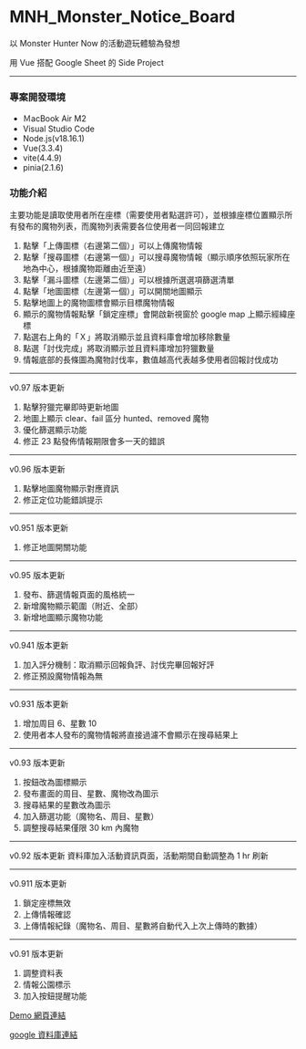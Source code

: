 # MNH_Monster_Notice_Board

以 Monster Hunter Now 的活動遊玩體驗為發想

用 Vue 搭配 Google Sheet 的 Side Project

***

### 專案開發環境
* ＭacBook Air M2
* Visual Studio Code
* Node.js(v18.16.1)
* Vue(3.3.4)
* vite(4.4.9)
* pinia(2.1.6)

### 功能介紹

主要功能是讀取使用者所在座標（需要使用者點選許可），並根據座標位置顯示所有發布的魔物列表，而魔物列表需要各位使用者一同回報建立

1. 點擊「上傳圖標（右邊第二個）」可以上傳魔物情報
2. 點擊「搜尋圖標（右邊第一個）」可以搜尋魔物情報（顯示順序依照玩家所在地為中心，根據魔物距離由近至遠）
3. 點擊「漏斗圖標（左邊第二個）」可以根據所選選項篩選清單
4. 點擊「地圖圖標（左邊第一個）」可以開關地圖顯示
5. 點擊地圖上的魔物圖標會顯示目標魔物情報
6. 顯示的魔物情報點擊「鎖定座標」會開啟新視窗於 google map 上顯示經緯座標
7. 點選右上角的「Ｘ」將取消顯示並且資料庫會增加移除數量
8. 點選「討伐完成」將取消顯示並且資料庫增加狩獵數量
9. 情報底部的長條圖為魔物討伐率，數值越高代表越多使用者回報討伐成功
***
v0.97 版本更新
1. 點擊狩獵完畢即時更新地圖
2. 地圖上顯示 clear、fail 區分 hunted、removed 魔物
3. 優化篩選顯示功能
4. 修正 23 點發佈情報期限會多一天的錯誤
***
v0.96 版本更新
1. 點擊地圖魔物顯示對應資訊
2. 修正定位功能錯誤提示
***
v0.951 版本更新
1. 修正地圖開關功能
***
v0.95 版本更新
1. 發布、篩選情報頁面的風格統一
2. 新增魔物顯示範圍（附近、全部）
3. 新增地圖顯示魔物功能
***
v0.941 版本更新
1. 加入評分機制：取消顯示回報負評、討伐完畢回報好評
2. 修正預設魔物情報為無
***
v0.931 版本更新
1. 增加周目 6、星數 10
2. 使用者本人發布的魔物情報將直接過濾不會顯示在搜尋結果上
***
v0.93 版本更新
1. 按鈕改為圖標顯示
2. 發布畫面的周目、星數、魔物改為圖示
3. 搜尋結果的星數改為圖示
4. 加入篩選功能（魔物名、周目、星數）
5. 調整搜尋結果僅限 30 km 內魔物
***
v0.92 版本更新
資料庫加入活動資訊頁面，活動期間自動調整為 1 hr 刷新
***
v0.911 版本更新
1. 鎖定座標無效
2. 上傳情報確認
3. 上傳情報紀錄（魔物名、周目、星數將自動代入上次上傳時的數據）
***
v0.91 版本更新
1. 調整資料表
2. 情報公園標示
3. 加入按鈕提醒功能

[Demo 網頁連結](https://monster-notice-board.onrender.com/)

[google 資料庫連結](https://docs.google.com/spreadsheets/d/1z4vV88d9-MQvJNsDI0YF3x1amLOso8bPlwFBYkfOsKo/edit?usp=sharing)